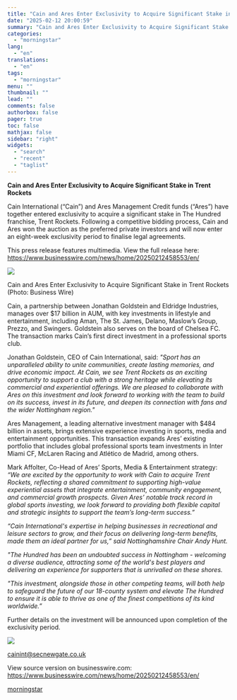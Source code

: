 ```yaml
---
title: "Cain and Ares Enter Exclusivity to Acquire Significant Stake in Trent Rockets"
date: "2025-02-12 20:00:59"
summary: "Cain and Ares Enter Exclusivity to Acquire Significant Stake in Trent Rockets Cain International (“Cain”) and Ares Management Credit funds (“Ares”) have together entered exclusivity to acquire a significant stake in The Hundred franchise, Trent Rockets. Following a competitive bidding process, Cain and Ares won the auction as the preferred..."
categories:
  - "morningstar"
lang:
  - "en"
translations:
  - "en"
tags:
  - "morningstar"
menu: ""
thumbnail: ""
lead: ""
comments: false
authorbox: false
pager: true
toc: false
mathjax: false
sidebar: "right"
widgets:
  - "search"
  - "recent"
  - "taglist"
---
```


**Cain and Ares Enter Exclusivity to Acquire Significant Stake in Trent Rockets**

Cain International (“Cain”) and Ares Management Credit funds (“Ares”) have together entered exclusivity to acquire a significant stake in The Hundred franchise, Trent Rockets. Following a competitive bidding process, Cain and Ares won the auction as the preferred private investors and will now enter an eight-week exclusivity period to finalise legal agreements.

This press release features multimedia. View the full release here: <https://www.businesswire.com/news/home/20250212458553/en/>

 ![](https://mms.businesswire.com/media/20250212458553/en/2380010/4/1H2A5888.jpg)

Cain and Ares Enter Exclusivity to Acquire Significant Stake in Trent Rockets (Photo: Business Wire)

Cain, a partnership between Jonathan Goldstein and Eldridge Industries, manages over $17 billion in AUM, with key investments in lifestyle and entertainment, including Aman, The St. James, Delano, Maslow’s Group, Prezzo, and Swingers. Goldstein also serves on the board of Chelsea FC. The transaction marks Cain’s first direct investment in a professional sports club.

Jonathan Goldstein, CEO of Cain International, said: *"Sport has an unparalleled ability to unite communities, create lasting memories, and drive economic impact. At Cain, we see Trent Rockets as an exciting opportunity to support a club with a strong heritage while elevating its commercial and experiential offerings. We are pleased to collaborate with Ares on this investment and look forward to working with the team to build on its success, invest in its future, and deepen its connection with fans and the wider Nottingham region."*

Ares Management, a leading alternative investment manager with $484 billion in assets, brings extensive experience investing in sports, media and entertainment opportunities. This transaction expands Ares’ existing portfolio that includes global professional sports team investments in Inter Miami CF, McLaren Racing and Atlético de Madrid, among others.

Mark Affolter, Co-Head of Ares’ Sports, Media & Entertainment strategy: *“We are excited by the opportunity to work with Cain to acquire Trent Rockets,* *reflecting a shared commitment to supporting high-value experiential assets that integrate entertainment, community engagement, and commercial growth prospects. Given Ares’ notable track record in global sports investing, we look forward to providing both flexible capital and strategic insights to support the team’s long-term success.”*

*“Cain International's expertise in helping businesses in recreational and leisure sectors to grow, and their focus on delivering long-term benefits, made them an ideal partner for us,” said Nottinghamshire Chair Andy Hunt.*

*"The Hundred has been an undoubted success in Nottingham - welcoming a diverse audience, attracting some of the world's best players and delivering an experience for supporters that is unrivalled on these shores.*

*"This investment, alongside those in other competing teams, will both help to safeguard the future of our 18-county system and elevate The Hundred to ensure it is able to thrive as one of the finest competitions of its kind worldwide.”*

Further details on the investment will be announced upon completion of the exclusivity period.

 ![](https://cts.businesswire.com/ct/CT?id=bwnews&sty=20250212458553r1&sid=mstr3&distro=nx&lang=en)

[cainint@secnewgate.co.uk](mailto:cainint@secnewgate.co.uk)

View source version on businesswire.com: <https://www.businesswire.com/news/home/20250212458553/en/>

[morningstar](https://www.morningstar.com/news/business-wire/20250212458553/cain-and-ares-enter-exclusivity-to-acquire-significant-stake-in-trent-rockets)
